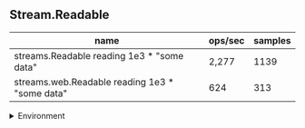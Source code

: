 ## Stream.Readable

|name|ops/sec|samples|
|-|-|-|
|streams.Readable reading 1e3 * "some data"|2,277|1139|
|streams.web.Readable reading 1e3 * "some data"|624|313|


<details>
<summary>Environment</summary>

* __Machine:__ linux x64 | 4 vCPUs | 7.6GB Mem
* __Run:__ Fri Oct 11 2024 21:30:51 GMT+0000 (Coordinated Universal Time)
* __Node:__ `v18.20.4`
</details>

<!--
{"environment":{"platform":"linux","arch":"x64","cpus":4,"totalMemory":7.597881317138672},"benchmarks":[{"name":"streams.Readable reading 1e3 * \"some data\"","opsSec":2277.060380142376,"samples":1139},{"name":"streams.web.Readable reading 1e3 * \"some data\"","opsSec":624.155402331719,"samples":313}]}-->
